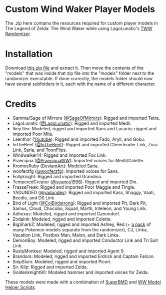 # Custom Wind Waker Player Models
The .zip here contains the resources required for custom player models in The Legend of Zelda: The Wind Waker while using LagoLunatic's [TWW Randomizer](https://github.com/LagoLunatic/wwrando).

# Installation
Download [this zip file](https://github.com/Sage-of-Mirrors/Custom-Wind-Waker-Player-Models/archive/master.zip) and extract it. Then move the contents of the "models" that was inside that zip file into the "models" folder next to the randomizer executable. If done correctly, the models folder should now have several subfolders in it, each with the name of a different character.

# Credits
* Gamma/Sage of Mirrors ([@SageOfMirrors](https://twitter.com/SageOfMirrors)): Rigged and imported Tetra.
* LagoLunatic ([@LagoLunatic](https://twitter.com/LagoLunatic)): Rigged and imported Medli.
* Ikey Ilex: Modeled, rigged and imported Sans and Lucario; rigged and imported Poor Mila.
* Laenthor ([Youtube](https://www.youtube.com/channel/UCIWlBco_-iHpQZfmUaYbxpg)): Rigged and imported Fado, Aryll, and Goku.
* InTheBeef ([@InTheBeef](https://twitter.com/InTheBeef)): Rigged and imported Cheerleader Link, Zora Link, Saria, and ToonFlips.
* Windwalker14: Rigged and imported Fox Link.
* Praecipua ([@PraecipuaWW](https://twitter.com/PraecipuaWW)): Imported voices for Medli/Colette.
* KromosRuby ([DeviantArt](https://www.deviantart.com/kromosruby)): Modeled Saria.
* wooferzfg ([@wooferzfg](https://twitter.com/wooferzfg)): Imported voices for Sans.
* Follyknight: Rigged and imported Grandma.
* TemperedCreator ([@seanos1998](https://twitter.com/seanos1998)): Rigged and imported Din.
* FrasseFreak: Rigged and imported Poor Maggie and Tingle.
* YADUNDED ([@yadundev](https://twitter.com/yadundev)): Rigged and imported Kass, Shaggy, Vaati, Beedle, and DS Link.
* Bird of Light ([@ColBirdstrong](https://twitter.com/ColBirdstrong)): Rigged and imported Pit, Dark Pit, Samus, Cloud, Chocobo, Squall, Marth, Inteleon, and Young Link.
* Adhexas: Modeled, rigged and imported Ganondorf.
* ZodaInk: Modeled, rigged and imported Colette.
* BigSharkZ: Modeled, rigged and imported Ashley, Red (+ [a pack](https://gamebanana.com/skins/175198) of many Pokemon models separate from the randomizer), CJ, Linka, Vacation Link, Postbox Man, Malon, and Dark Linka.
* DemonBoy: Modeled, rigged and imported Conductor Link and Tri Suit Link.
* RustyMonkee: Modeled, rigged and imported Agent 9.
* Brandors: Modeled, rigged and imported Erdrick and Captain Falcon.
* SnipSlum: Modeled, rigged and imported Picori.
* Sir. Kilp: Rigged and imported Zelda.
* Goldenknight90: Modeled hammer and imported voices for Zelda.

These models were made with a combination of [SuperBMD](https://github.com/Sage-of-Mirrors/SuperBMD) and [WW Model Helper Scripts](https://github.com/LagoLunatic/ww_model_helpers/blob/master/README.md).
